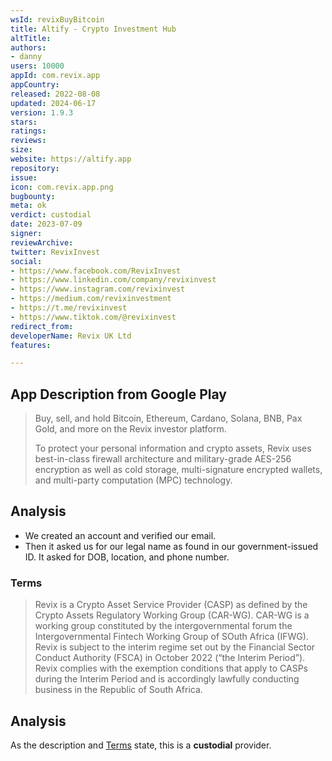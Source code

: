 ```yaml
---
wsId: revixBuyBitcoin
title: Altify - Crypto Investment Hub
altTitle: 
authors:
- danny
users: 10000
appId: com.revix.app
appCountry: 
released: 2022-08-08
updated: 2024-06-17
version: 1.9.3
stars: 
ratings: 
reviews: 
size: 
website: https://altify.app
repository: 
issue: 
icon: com.revix.app.png
bugbounty: 
meta: ok
verdict: custodial
date: 2023-07-09
signer: 
reviewArchive: 
twitter: RevixInvest
social:
- https://www.facebook.com/RevixInvest
- https://www.linkedin.com/company/revixinvest
- https://www.instagram.com/revixinvest
- https://medium.com/revixinvestment
- https://t.me/revixinvest
- https://www.tiktok.com/@revixinvest
redirect_from: 
developerName: Revix UK Ltd
features: 

---
```


## App Description from Google Play

> Buy, sell, and hold Bitcoin, Ethereum, Cardano, Solana, BNB, Pax Gold, and more on the Revix investor platform.
>
> To protect your personal information and crypto assets, Revix uses best-in-class firewall architecture and military-grade AES-256 encryption as well as cold storage, multi-signature encrypted wallets, and multi-party computation (MPC) technology.

## Analysis

- We created an account and verified our email.
- Then it asked us for our legal name as found in our government-issued ID. It asked for DOB, location, and phone number.

### Terms

> Revix is a Crypto Asset Service Provider (CASP) as defined by the Crypto Assets Regulatory Working Group (CAR-WG). CAR-WG is a working group constituted by the intergovernmental forum the Intergovernmental Fintech Working Group of SOuth Africa (IFWG). Revix is subject to the interim regime set out by the Financial Sector Conduct Authority (FSCA) in October 2022 (“the Interim Period”). Revix complies with the exemption conditions that apply to CASPs during the Interim Period and is accordingly lawfully conducting business in the Republic of South Africa.

## Analysis

As the description and [Terms](https://revix.com/legal/terms-of-service) state, this is a **custodial** provider.
